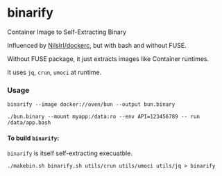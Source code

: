 # binarify

Container Image to Self-Extracting Binary

Influenced by [NilsIrl/dockerc](https://github.com/NilsIrl/dockerc), but with bash and without FUSE.

Without FUSE package, it just extracts images like Container runtimes.

It uses `jq`, `crun`, `umoci` at runtime.

### Usage

`binarify --image docker://oven/bun --output bun.binary`

`./bun.binary --mount myapp:/data:ro --env API=123456789 -- run /data/app.bash`


#### To build `binarify`:

`binarify` is itself self-extracting execuatble.

`./makebin.sh binarify.sh utils/crun utils/umoci utils/jq > binarify`
